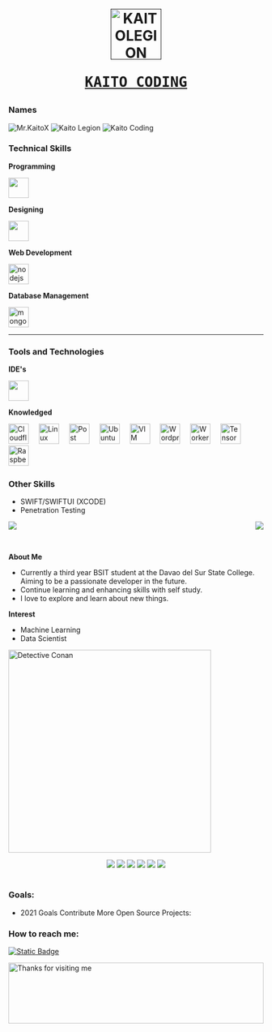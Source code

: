 <h1 align="center">
  <br>
  <a href=""><img src="https://avatars.githubusercontent.com/u/47966968?v=4" hight="100" width="100" alt="KAITOLEGION"></a>
  <br>
  <pre><a href="">KAITO CODING</a></pre>
</h1>

### Names
<img alt="Mr.KaitoX" src="https://img.shields.io/badge/Codename%201-Mr.KaitoX-blue?style=flat">
<img alt="Kaito Legion" src="https://img.shields.io/badge/Codename%202-Kaito Legion-blue?style=flat">
<img alt="Kaito Coding" src="https://img.shields.io/badge/Codename%202-Kaito Coding-blue?style=flat">

### Technical Skills

**Programming**
<div align="left">
  <img src="https://skillicons.dev/icons?i=java,javascript,py,php,bash" height="40" />
</div>

**Designing**
<div align="left">
  <img src="https://skillicons.dev/icons?i=tailwind,figma,ps" height="40"/>
</div>


**Web Development**
<div align="left">
   <img src="https://skillicons.dev/icons?i=nodejs,express,laravel" height="40" alt="nodejs logo" title="Node.js"/>
</div>

**Database Management**
<div align="left">
  <img src="https://skillicons.dev/icons?i=mongodb,mysql,firebase,sqlite" height="40" alt="mongodb logo" title="MongoDB" />
</div>

<hr>

### Tools and Technologies

**IDE's**
<div align="left">
<img src="https://skillicons.dev/icons?i=vscode,vscodium,sublime,androidstudio,visualstudio,arduino" height="40""/>
</div>

**Knowledged**
<div align="left">
   <img src="https://skillicons.dev/icons?i=cloudflare" height="40" title="Cloudflare"/>
  <img width="12" />
   <img src="https://skillicons.dev/icons?i=linux" height="40" title="Linux"/>
  <img width="12" />
  <img src="https://skillicons.dev/icons?i=postman" height="40" title="Post Man"/>
  <img width="12" />
  <img src="https://skillicons.dev/icons?i=ubuntu" height="40" title="Ubuntu"/>
  <img width="12" />
   <img src="https://skillicons.dev/icons?i=vim" height="40" title="VIM"/>
  <img width="12" />
   <img src="https://skillicons.dev/icons?i=wordpress" height="40" title="Wordpress"/>
  <img width="12" />
  <img src="https://skillicons.dev/icons?i=workers" height="40" title="Workers"/>
  <img width="12" />
   <img src="https://skillicons.dev/icons?i=tensorflow" height="40" title="TensorFlow"/>
  <img width="12" />
   <img src="https://skillicons.dev/icons?i=raspberrypi" height="40" title="Raspberry Pi"/>
  <img width="12" />
</div>


### Other Skills
* SWIFT/SWIFTUI (XCODE)
* Penetration Testing


<p>
  <img src="https://github-readme-stats.vercel.app/api/top-langs/?username=Cvar1984&layout=pie&hide_border=true&show_icons=true&bg_color=0d1116&title_color=ce09ec&text_color=a4aacb&icon_color=007ec6" align="center">
  <img src="https://github-readme-stats-git-masterrstaa-rickstaa.vercel.app/api?username=kaitolegion&hide_border=true&show_icons=true&bg_color=0d1116&title_color=ce09ec&text_color=a4aacb&icon_color=007ec6" align="right">
</p>

<br/>

**About Me**

* Currently a third year BSIT student at the Davao del Sur State College. Aiming to be a passionate developer in the future.<br>
* Continue learning and enhancing skills with self study.<br>
* I love to explore and learn about new things.
  
**Interest**
* Machine Learning
* Data Scientist

<img src="https://c.tenor.com/O2-Vi4z6eqsAAAAC/detective-conan-shinichi-kudo.gif" alt="Detective Conan"  width="400" align="center"/>
<p align="center">
   <img src="https://img.shields.io/static/v1?label=&message=Programmer&color=blue">
   <img src="https://img.shields.io/static/v1?label=&message=Pentester&color=red">
   <img src="https://img.shields.io/static/v1?label=&message=Editing&color=yellow">
   <img src="https://img.shields.io/static/v1?label=&message=BugBountyHunter&color=green">
   <img src="https://img.shields.io/static/v1?label=&message=WebDeveloper&color=orange">
   <img src="https://img.shields.io/static/v1?label=&message=AndroidDeveloper&color=lime">
  <br><br>
</p>

<h3 align="left">Goals:</h3>

- 2021 Goals Contribute More Open Source Projects:

### How to reach me:

<a href="https://facebook.com/kaitocoding" target="_blank"> <img alt="Static Badge" src="https://img.shields.io/badge/Facebook-Kaito%20Coding-blue?style=for-the-badge&logo=facebook"></a>

<img height="120" alt="Thanks for visiting me" width="100%" src="https://github.com/dibyendu415/dibyendu415/blob/master/marquee.svg" />
